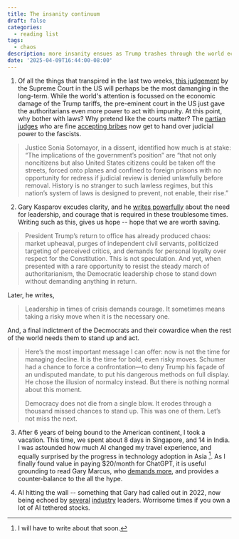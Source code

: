 ```yaml
---
title: The insanity continuum
draft: false
categories:
  - reading list
tags:
  - chaos
description: more insanity ensues as Trump trashes through the world economy and the rules-based order
date: '2025-04-09T16:44:00-08:00'
---
```


1. Of all the things that transpired in the last two weeks, [this judgement][1] by the Supreme Court in the US will perhaps be the most damanging in the long-term.
While the world's attention is focussed on the economic damage of the Trump tariffs, the pre-eminent court in the US just gave the authoritarians even more power
to act with impunity. At this point, why bother with laws? Why pretend like the courts matter? The [partian][2] [judges][4] who are fine [accepting bribes][3] now get to hand over
judicial power to the fascists.

> Justice Sonia Sotomayor, in a dissent, identified how much is at stake: “The implications of the government’s position” are “that not only noncitizens but also 
> United States citizens could be taken off the streets, forced onto planes and confined to foreign prisons with no opportunity for redress if judicial review is 
> denied unlawfully before removal. History is no stranger to such lawless regimes, but this nation’s system of laws is designed to prevent, not enable, their rise.”

2. Gary Kasparov excudes clarity, and he [writes powerfully][5] about the need for leadership, and courage that is required in these troublesome times. Writing such as this, gives us hope -- hope that we are worth saving.

> President Trump’s return to office has already produced chaos: market upheaval, purges of independent civil servants, politicized targeting of perceived critics, and demands for
> personal loyalty over respect for the Constitution. This is not speculation. And yet, when presented with a rare opportunity to resist the steady march of authoritarianism, the
> Democratic leadership chose to stand down without demanding anything in return.

Later, he writes, 

> Leadership in times of crisis demands courage. It sometimes means taking a risky move when it is the necessary one. 

And, a final indictment of the Decmocrats and their cowardice when the rest of the world needs them to stand up and act. 

> Here’s the most important message I can offer: now is not the time for managing decline. It is the time for bold, even risky moves. Schumer had a chance to
> force a confrontation—to deny Trump his façade of an undisputed mandate, to put his dangerous methods on full display. He chose the illusion of normalcy instead.
> But there is nothing normal about this moment.
> 
> Democracy does not die from a single blow. It erodes through a thousand missed chances to stand up. This was one of them. Let’s not miss the next.

3. After 6 years of being bound to the American continent, I took a vacation. This time, we spent about 8 days in Singapore, and 14 in India. I was astounded how much AI changed my travel experience, and equally surprised by the progress in technology adoption in Asia [^1]. As I finally found value in paying $20/month for ChatGPT, it is useful grounding to read Gary Marcus, who [demands more][6], and provides a counter-balance to the all the hype.

4. AI hitting the wall -- something that Gary had called out in 2022, now being echoed by [several][7] [industry][8] leaders. Worrisome times if you own a lot of AI tethered stocks.

[1]: https://www.nytimes.com/2025/04/09/opinion/trump-deportations-gulag-prison.html?unlocked_article_code=1.-U4.zkVo.h_qSJbW2C6_G
[2]: https://www.forbes.com/sites/alisondurkee/2024/09/04/clarence-thomas-here-are-all-the-ethics-scandals-involving-the-supreme-court-justice-amid-new-ginni-thomas-report/
[3]: https://ohiocapitaljournal.com/2023/04/26/u-s-supreme-court-justices-take-lavish-gifts-then-raise-the-bar-for-bribery-prosecutions/
[4]: https://www.newsweek.com/scotus-gifts-explained-3-charts-supreme-court-justices-clarence-thomas-1909482
[5]: https://thenextmove.substack.com/p/schumer-was-wrong
[6]: https://garymarcus.substack.com/p/deep-learning-deep-scandal
[7]: https://garymarcus.substack.com/p/satya-nadella-and-the-three-stages
[8]: https://observer.com/2024/11/vc-andreessen-horowitz-ai-models-hitting-wall/


[^1]: I will have to write about that soon. 
